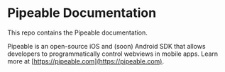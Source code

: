 # Pipeable Documentation

This repo contains the Pipeable documentation.

Pipeable is an open-source iOS and (soon) Android SDK that allows developers to programmatically control webviews in mobile apps. Learn more at [https://pipeable.com](https://pipeable.com).